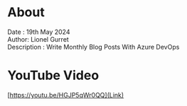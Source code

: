 # About
Date : 19th May 2024  
Author: Lionel Gurret  
Description : Write Monthly Blog Posts With Azure DevOps

# YouTube Video
[https://youtu.be/HGJP5qWr0QQ](Link)

